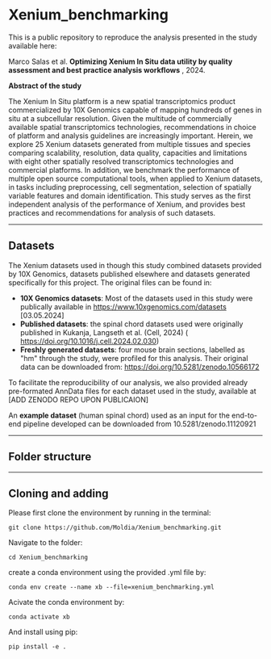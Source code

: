 # Xenium_benchmarking

This is a public repository to reproduce the analysis presented in the study available here:

Marco Salas et al. **Optimizing Xenium In Situ data utility by quality assessment and best practice analysis workflows** , 2024.

**Abstract of the study**

The Xenium In Situ platform is a new spatial transcriptomics product commercialized by 10X Genomics capable of mapping hundreds of genes in situ at a subcellular resolution. Given the multitude of commercially available spatial transcriptomics technologies, recommendations in choice of platform and analysis guidelines are increasingly important. Herein, we explore 25 Xenium datasets generated from multiple tissues and species comparing scalability, resolution, data quality, capacities and limitations with eight other spatially resolved transcriptomics technologies and commercial platforms. In addition, we benchmark the performance of multiple open source computational tools, when applied to Xenium datasets, in tasks including preprocessing, cell segmentation, selection of spatially variable features and domain identification. This study serves as the first independent analysis of the performance of Xenium, and provides best practices and recommendations for analysis of such datasets.

***

## Datasets
The Xenium datasets used in though this study combined datasets provided by 10X Genomics, datasets published elsewhere and datasets generated specifically for this project. The original files can be found in:
- **10X Genomics datasets**: Most of the datasets used in this study were publically available in https://www.10xgenomics.com/datasets [03.05.2024]
- **Published datasets**: the spinal chord datasets used were originally published in Kukanja, Langseth et al. (Cell, 2024) (  https://doi.org/10.1016/j.cell.2024.02.030)
- **Freshly generated datasets**: four mouse brain sections, labelled as "hm" through the study, were profiled for this analysis. Their original data can be downloaded from: https://doi.org/10.5281/zenodo.10566172
 
To facilitate the reproducibility of our analysis, we also provided already pre-formated AnnData files for each dataset used in the study, available at [ADD ZENODO REPO UPON PUBLICAION]

An **example dataset** (human spinal chord) used as an input for the end-to-end pipeline developed can be downloaded from  10.5281/zenodo.11120921


***

## Folder structure


***

## Cloning and adding
Please first clone the environment by running in the terminal:

```git clone https://github.com/Moldia/Xenium_benchmarking.git```

Navigate to the folder:

```cd Xenium_benchmarking```

create a conda environment using the provided .yml file by: 

```conda env create --name xb --file=xenium_benchmarking.yml```

Acivate the conda environment by: 

```conda activate xb```

And install using pip:

```pip install -e . ```

